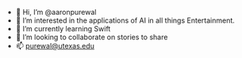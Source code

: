 - 👋 Hi, I’m @aaronpurewal
- 👀 I’m interested in the applications of AI in all things Entertainment.
- 🌱 I’m currently learning Swift
- 💞️ I’m looking to collaborate on stories to share
- 📫 purewal@utexas.edu

<!---
aaronpurewal/aaronpurewal is a ✨ special ✨ repository because its `README.md` (this file) appears on your GitHub profile.
You can click the Preview link to take a look at your changes.
--->

